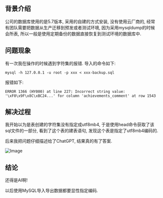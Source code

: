 ## 背景介绍
公司的数据库使用的是5.7版本, 采用的自建的方式安装, 没有使用云厂商的, 经常有团队需要把数据从生产迁移到预发或者测试环境, 因为采用mysqldump的时候会所表, 所以一般是使用定期备份的数据直接恢复到测试环境的数据库中.

## 问题现象

有一次我在操作的时候遇到字符集的报错. 导入的命令如下:

```
mysql -h 127.0.0.1 -u root -p xxx < xxx-backup.sql
```

报错如下:

```
ERROR 1366 (HY000) at line 227: Incorrect string value: '\xF0\x9F\x8C\xBC24...' for column 'achievements_comment' at row 1543
```

## 解决过程

我开始以为是表创建的字符集没有指定成utf8mb4, 于是使用head命令获取了该sql文件的一部分, 看到了这个表的建表语句, 发现这个表是指定了utf8mb4编码的.

后来我把问题仔细描述给了ChatGPT, 结果真的有了答案.

![Image](https://github.com/user-attachments/assets/92b3ad71-1732-4182-9fa4-d406fb53fbf9)

## 结论

还得是AI啊!

以后使用MySQL导入导出数据都要显性指定编码.

